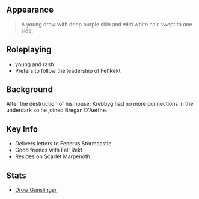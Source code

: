 ## Appearance

> A young drow with deep purple skin and wild white hair swept to one side.

## Roleplaying

- young and rash
- Prefers to follow the leadership of Fel'Rekt

## Background

After the destruction of his house, Krebbyg had no more connections in the
underdark so he joined Bregan D'Aerthe.

## Key Info

- Delivers letters to Fenerus Stormcastle
- Good friends with Fel' Rekt
- Resides on Scarlet Marpenoth

## Stats

- [Drow Gunslinger](https://www.dndbeyond.com/monsters/drow-gunslinger)
